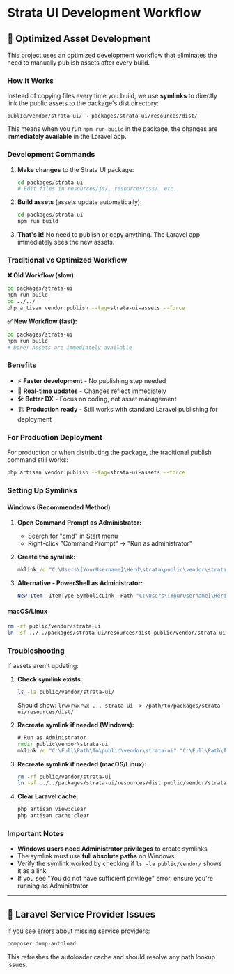# Strata UI Development Workflow

## 🚀 Optimized Asset Development

This project uses an optimized development workflow that eliminates the need to manually publish assets after every build.

### **How It Works**

Instead of copying files every time you build, we use **symlinks** to directly link the public assets to the package's dist directory:

```
public/vendor/strata-ui/ → packages/strata-ui/resources/dist/
```

This means when you run `npm run build` in the package, the changes are **immediately available** in the Laravel app.

### **Development Commands**

1. **Make changes** to the Strata UI package:
   ```bash
   cd packages/strata-ui
   # Edit files in resources/js/, resources/css/, etc.
   ```

2. **Build assets** (assets update automatically):
   ```bash
   cd packages/strata-ui
   npm run build
   ```

3. **That's it!** No need to publish or copy anything. The Laravel app immediately sees the new assets.

### **Traditional vs Optimized Workflow**

**❌ Old Workflow (slow):**
```bash
cd packages/strata-ui
npm run build
cd ../../
php artisan vendor:publish --tag=strata-ui-assets --force
```

**✅ New Workflow (fast):**
```bash
cd packages/strata-ui
npm run build
# Done! Assets are immediately available
```

### **Benefits**

- ⚡ **Faster development** - No publishing step needed
- 🔄 **Real-time updates** - Changes reflect immediately
- 🛠️ **Better DX** - Focus on coding, not asset management
- 🏗️ **Production ready** - Still works with standard Laravel publishing for deployment

### **For Production Deployment**

For production or when distributing the package, the traditional publish command still works:

```bash
php artisan vendor:publish --tag=strata-ui-assets --force
```

### **Setting Up Symlinks**

#### **Windows (Recommended Method)**

1. **Open Command Prompt as Administrator:**
   - Search for "cmd" in Start menu
   - Right-click "Command Prompt" → "Run as administrator"

2. **Create the symlink:**
   ```cmd
   mklink /d "C:\Users\[YourUsername]\Herd\strata\public\vendor\strata-ui" "C:\Users\[YourUsername]\Herd\strata\packages\strata-ui\resources\dist"
   ```

3. **Alternative - PowerShell as Administrator:**
   ```powershell
   New-Item -ItemType SymbolicLink -Path "C:\Users\[YourUsername]\Herd\strata\public\vendor\strata-ui" -Target "C:\Users\[YourUsername]\Herd\strata\packages\strata-ui\resources\dist"
   ```

#### **macOS/Linux**

```bash
rm -rf public/vendor/strata-ui
ln -sf ../../packages/strata-ui/resources/dist public/vendor/strata-ui
```

### **Troubleshooting**

If assets aren't updating:

1. **Check symlink exists:**
   ```bash
   ls -la public/vendor/strata-ui/
   ```
   Should show: `lrwxrwxrwx ... strata-ui -> /path/to/packages/strata-ui/resources/dist/`

2. **Recreate symlink if needed (Windows):**
   ```cmd
   # Run as Administrator
   rmdir public\vendor\strata-ui
   mklink /d "C:\Full\Path\To\public\vendor\strata-ui" "C:\Full\Path\To\packages\strata-ui\resources\dist"
   ```

3. **Recreate symlink if needed (macOS/Linux):**
   ```bash
   rm -rf public/vendor/strata-ui
   ln -sf ../../packages/strata-ui/resources/dist public/vendor/strata-ui
   ```

4. **Clear Laravel cache:**
   ```bash
   php artisan view:clear
   php artisan cache:clear
   ```

### **Important Notes**

- **Windows users need Administrator privileges** to create symlinks
- The symlink must use **full absolute paths** on Windows
- Verify the symlink worked by checking if `ls -la public/vendor/` shows it as a link
- If you see "You do not have sufficient privilege" error, ensure you're running as Administrator

---

## 🔧 Laravel Service Provider Issues

If you see errors about missing service providers:

```bash
composer dump-autoload
```

This refreshes the autoloader cache and should resolve any path lookup issues.